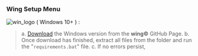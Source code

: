 ### Wing Setup Menu
![win_logo](https://lh3.googleusercontent.com/eRp9ihrbAcO-9LVcuG3fQOlnK5J5wWy6T8VVUTwvZuA-e-ccW0EShLBV4J0dj3bo2MHrE2Sq099rZ_hvQFJThjZ4pD-ydLrO6abzJ3ip-)
( Windows 10+ ) :
> a. [Download](https://github.com/cartischopppa/wingselfbot/releases/tag/v1.02.3) the Windows version from the **wing©** GitHub Page.
> b. Once download has finished, extract all files from the folder and run the "`requirements.bat`" file.
> c. If no errors persist, 
